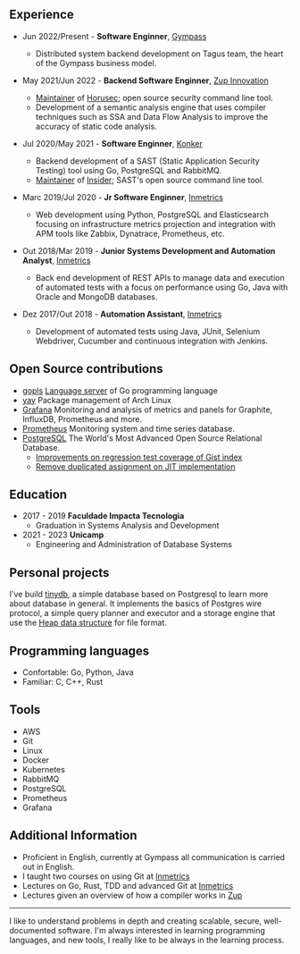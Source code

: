 ## Experience

- Jun 2022/Present - **Software Enginner**, [Gympass](https://site.gympass.com)
  - Distributed system backend development on Tagus team, the heart of the Gympass business model.

- May 2021/Jun 2022 - **Backend Software Enginner**, [Zup Innovation](https://www.zup.com.br/)
  - [Maintainer](https://github.com/ZupIT/horusec/commits?author=matheusalcantarazup) of 
  [Horusec](https://github.com/ZupIT/horusec); open source security command line tool.
  - Development of a semantic analysis engine that uses compiler techniques such as SSA and Data Flow Analysis to 
  improve the accuracy of static code analysis.

- Jul 2020/May 2021 - **Software Enginner**, [Konker](http://www.konkerlabs.com/)
  - Backend development of a SAST (Static Application Security Testing) tool using Go, PostgreSQL and RabbitMQ.
  - [Maintainer](https://github.com/insidersec/insider/commits?author=mattheusv) of 
  [Insider](https://github.com/insidersec/insider); SAST's open source command line tool.

- Marc 2019/Jul 2020 - **Jr Software Enginner**, [Inmetrics](https://inmetrics.com.br/)
  - Web development using Python, PostgreSQL and Elasticsearch focusing on infrastructure metrics projection and 
  integration with APM tools like Zabbix, Dynatrace, Prometheus, etc.

- Out 2018/Mar 2019 - **Junior Systems Development and Automation Analyst**, [Inmetrics](https://inmetrics.com.br/)
  - Back end development of REST APIs to manage data and execution of automated tests with a focus on performance using 
  Go, Java with Oracle and MongoDB databases.

- Dez 2017/Out 2018 - **Automation Assistant**, [Inmetrics](https://inmetrics.com.br/)
  - Development of automated tests using Java, JUnit, Selenium Webdriver, Cucumber and continuous integration with Jenkins.


## Open Source contributions
- [gopls](https://github.com/golang/tools/commits?author=mattheusv) [Language server](https://langserver.org/) of Go programming language
- [yay](https://github.com/Jguer/yay/commits?author=mattheusv) Package management of Arch Linux
- [Grafana](https://github.com/grafana/grafana/commits?author=mattheusv) Monitoring and analysis of metrics and panels for Graphite, InfluxDB, Prometheus and more.
- [Prometheus](https://github.com/prometheus/prometheus/commits?author=mattheusv) Monitoring system and time series database. 
- [PostgreSQL](https://www.postgresql.org/) The World's Most Advanced Open Source Relational Database.
    - [Improvements on regression test coverage of Gist index](https://git.postgresql.org/gitweb/?p=postgresql.git;a=commit;h=6a1f082abac9da756d473e16238a906ca5a592dc)
    - [Remove duplicated assignment on JIT implementation](https://git.postgresql.org/gitweb/?p=postgresql.git;a=commit;h=ccfca8ea42b8be09a509f68564f6ee13859285b1)


## Education
- 2017 - 2019 **Faculdade Impacta Tecnologia**
  - Graduation in Systems Analysis and Development
- 2021 - 2023 **Unicamp**
  - Engineering and Administration of Database Systems


## Personal projects
I've build [tinydb](https://github.com/mattheusv/tinydb), a simple database based on Postgresql to learn more about database in general. It implements the basics of Postgres wire protocol, a simple query planner and executor and a storage engine that use the [Heap data structure](https://en.wikipedia.org/wiki/Heap_(data_structure)) for file format.

## Programming languages
- Confortable: Go, Python, Java
- Familiar: C, C++, Rust

## Tools
 - AWS
 - Git
 - Linux
 - Docker
 - Kubernetes
 - RabbitMQ
 - PostgreSQL
 - Prometheus
 - Grafana


## Additional Information
- Proficient in English, currently at Gympass all communication is carried out in English.
- I taught two courses on using Git at [Inmetrics](https://inmetrics.com.br/)
- Lectures on Go, Rust, TDD and advanced Git at [Inmetrics](https://inmetrics.com.br/)
- Lectures given an overview of how a compiler works in [Zup](https://www.zup.com.br/)

---
I like to understand problems in depth and creating scalable, secure, well-documented software. I'm always interested in 
learning programming languages, and new tools, I really like to be always in the learning process.
